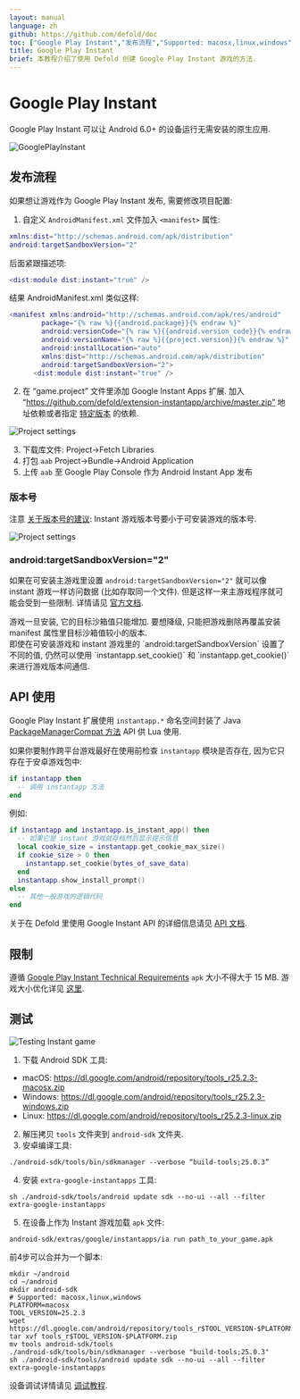 ```yaml
---
layout: manual
language: zh
github: https://github.com/defold/doc
toc: ["Google Play Instant","发布流程","Supported: macosx,linux,windows"]
title: Google Play Instant
brief: 本教程介绍了使用 Defold 创建 Google Play Instant 游戏的方法.
---
```


# Google Play Instant

Google Play Instant 可以让 Android 6.0+ 的设备运行无需安装的原生应用.


![GooglePlayInstant](/manuals/images/gpi/gpi-try-now.png)

## 发布流程

如果想让游戏作为 Google Play Instant 发布, 需要修改项目配置:

1. 自定义 `AndroidManifest.xml` 文件加入 `<manifest>` 属性:

```lua
xmlns:dist="http://schemas.android.com/apk/distribution"
android:targetSandboxVersion="2"
```
后面紧跟描述项:
```lua
<dist:module dist:instant="true" />
```

结果 AndroidManifest.xml 类似这样:

```lua
<manifest xmlns:android="http://schemas.android.com/apk/res/android"
        package="{% raw %}{{android.package}}{% endraw %}"
        android:versionCode="{% raw %}{{android.version_code}}{% endraw %}"
        android:versionName="{% raw %}{{project.version}}{% endraw %}"
        android:installLocation="auto"
        xmlns:dist="http://schemas.android.com/apk/distribution"
        android:targetSandboxVersion="2">
      <dist:module dist:instant="true" />
```

2. 在 “game.project” 文件里添加 Google Instant Apps 扩展. 加入 “https://github.com/defold/extension-instantapp/archive/master.zip” 地址依赖或者指定 [特定版本](https://github.com/defold/extension-instantapp/releases) 的依赖.

![Project settings](/manuals/images/gpi/game_project.png)

3. 下载库文件: Project->Fetch Libraries
4. 打包 `aab` Project->Bundle->Android Application
5. 上传 `aab` 至 Google Play Console 作为 Android Instant App 发布

### 版本号
注意 [关于版本号的建议](https://developer.android.com/topic/google-play-instant/getting-started/game-instant-app#version-codes): Instant 游戏版本号要小于可安装游戏的版本号.

![Project settings](/manuals/images/gpi/version_code.png)

### android:targetSandboxVersion="2"

如果在可安装主游戏里设置 `android:targetSandboxVersion="2"` 就可以像 instant 游戏一样访问数据 (比如存取同一个文件). 但是这样一来主游戏程序就可能会受到一些限制. 详情请见 [官方文档](https://developer.android.com/guide/topics/manifest/manifest-element#targetSandboxVersion).
<div class='sidenote' markdown='1'>
游戏一旦安装, 它的目标沙箱值只能增加. 要想降级, 只能把游戏删除再覆盖安装 manifest 属性里目标沙箱值较小的版本.
</div>
即使在可安装游戏和 instant 游戏里的 `android:targetSandboxVersion` 设置了不同的值, 仍然可以使用 `instantapp.set_cookie()` 和 `instantapp.get_cookie()` 来进行游戏版本间通信.

## API 使用

Google Play Instant 扩展使用 `instantapp.*` 命名空间封装了 Java [PackageManagerCompat 方法](https://developers.google.com/android/reference/com/google/android/gms/instantapps/PackageManagerCompat) API 供 Lua 使用.

如果你要制作跨平台游戏最好在使用前检查 `instantapp` 模块是否存在, 因为它只存在于安卓游戏包中:
```lua
if instantapp then
  -- 调用 instantapp 方法
end
```
例如:

```lua
if instantapp and instantapp.is_instant_app() then
  -- 如果它是 instant 游戏就存档然后显示提示信息
  local cookie_size = instantapp.get_cookie_max_size()
  if cookie_size > 0 then
    instantapp.set_cookie(bytes_of_save_data)
  end
  instantapp.show_install_prompt()
else
  -- 其他一般游戏的逻辑代码
end
```

关于在 Defold 里使用 Google Instant API 的详细信息请见 [API 文档](https://github.com/defold/extension-instantapp/blob/master/README.md).

## 限制
遵循 [Google Play Instant Technical Requirements](https://developer.android.com/topic/google-play-instant/game-tech-requirements) `apk` 大小不得大于 15 MB. 游戏大小优化详见 [这里](extension-fbinstant/#reducing-bundle-size).

## 测试
![Testing Instant game](/manuals/images/gpi/start_instant.png)

1. 下载 Android SDK 工具:
- macOS: https://dl.google.com/android/repository/tools_r25.2.3-macosx.zip
- Windows: https://dl.google.com/android/repository/tools_r25.2.3-windows.zip
- Linux: https://dl.google.com/android/repository/tools_r25.2.3-linux.zip
2. 解压拷贝 `tools` 文件夹到 `android-sdk` 文件夹.
3. 安卓编译工具:
```console
./android-sdk/tools/bin/sdkmanager --verbose “build-tools;25.0.3”
```
4. 安装 `extra-google-instantapps` 工具:
```console
sh ./android-sdk/tools/android update sdk --no-ui --all --filter extra-google-instantapps
```
5. 在设备上作为 Instant 游戏加载 `apk` 文件:
```console
android-sdk/extras/google/instantapps/ia run path_to_your_game.apk
```

前4步可以合并为一个脚本:
```console
mkdir ~/android
cd ~/android
mkdir android-sdk
# Supported: macosx,linux,windows
PLATFORM=macosx
TOOL_VERSION=25.2.3
wget https://dl.google.com/android/repository/tools_r$TOOL_VERSION-$PLATFORM.zip
tar xvf tools_r$TOOL_VERSION-$PLATFORM.zip
mv tools android-sdk/tools
./android-sdk/tools/bin/sdkmanager --verbose "build-tools;25.0.3"
sh ./android-sdk/tools/android update sdk --no-ui --all --filter extra-google-instantapps
```

设备调试详情请见 [调试教程](/zh/manuals/debugging/#debugging_on_mobile_devices).
